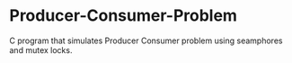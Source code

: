 # Producer-Consumer-Problem

C program that simulates Producer Consumer problem using seamphores and mutex locks.

